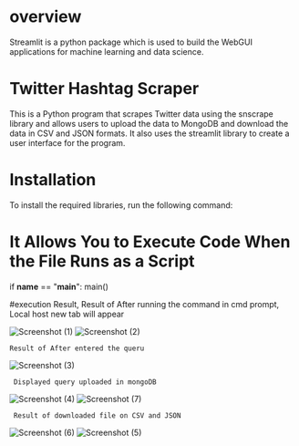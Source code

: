    # overview 
Streamlit is a python package which is used to build the WebGUI applications for machine learning and data science.

  # Twitter Hashtag Scraper
This is a Python program that scrapes Twitter data using the snscrape library and allows users to upload the data to MongoDB and download the data in CSV and JSON formats. It also uses the streamlit library to create a user interface for the program.

  # Installation
To install the required libraries, run the following command:

   

        
 # It Allows You to Execute Code When the File Runs as a Script         
if __name__ == "__main__":
    main()
  
 #execution Result,
    Result of After running the command in cmd prompt, Local host new tab will appear
    
 ![Screenshot (1)](https://user-images.githubusercontent.com/125632137/221567935-cfb94c29-f2f5-44cd-8741-4f3eabf0e777.png)
 ![Screenshot (2)](https://user-images.githubusercontent.com/125632137/221570829-fadaed05-b3c4-4010-a822-cc027dcf081d.png)
 
    Result of After entered the queru
    
 ![Screenshot (3)](https://user-images.githubusercontent.com/125632137/221571905-5acacf37-4647-4f22-a66d-602d4fa50266.png)
 
     Displayed query uploaded in mongoDB
 ![Screenshot (4)](https://user-images.githubusercontent.com/125632137/221574142-14253be3-4730-41fc-82c1-fcbb00dc79f1.png)
 ![Screenshot (7)](https://user-images.githubusercontent.com/125632137/221574279-a807f477-15d9-485a-8b68-d06347e9df6c.png)
 
     Result of downloaded file on CSV and JSON
     
 ![Screenshot (6)](https://user-images.githubusercontent.com/125632137/221574914-7f949b9a-46e6-4e33-8a19-ff1da8acf458.png)
 ![Screenshot (5)](https://user-images.githubusercontent.com/125632137/221575000-e3742c09-b804-451c-b504-203ed7d66dfd.png)

 

  
  

    
 
    
